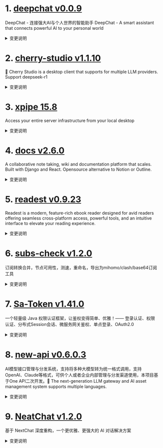 
# 1. [deepchat v0.0.9](https://github.com/ThinkInAIXYZ/deepchat/releases/tag/v0.0.9)  
DeepChat - 连接强大AI与个人世界的智能助手 DeepChat - A smart assistant that connects powerful AI to your personal world
<details>
<summary>变更说明</summary>

🚀 DeepChat 0.0.9 正式发布 | 重新定义你的 AI 对话体验！
—— 更强大，更灵活，更智能，开启高效沟通新高度 🌟

✨ 本次主要更新内容 ✨
* MCP 服务支持重磅上线
* 优化了体验，修复了大量bug

## MCP 调用 blender 建模

<img width="1677" alt="image" src="https://github.com/user-attachments/assets/d75eee46-3f65-4649-9065-d9e4e8728f6e" />
...  

</details>

# 2. [cherry-studio v1.1.10](https://github.com/CherryHQ/cherry-studio/releases/tag/v1.1.10)  
🍒 Cherry Studio is a desktop client that supports for multiple LLM providers. Support deepseek-r1
<details>
<summary>变更说明</summary>

## What's Changed
* fix: race condition in new context event by @alephpiece in https://github.com/CherryHQ/cherry-studio/pull/3597
* fix: update API URL for together provider by @ousugo in https://github.com/CherryHQ/cherry-studio/pull/3605
* fix: mcpserver settings scrolling bar by @Pleasurecruise in https://github.com/CherryHQ/cherry-studio/pull/3604
* chore: upgrade eslint version to 9.x by @shlroland in https://github.com/CherryHQ/cherry-studio/pull/3608
* Unknown event handler property onsuccess . by @TangZhiZzz in https://github.com/CherryHQ/cherry-studio/pull/3603
* feat(MCP): add external MCP search website link in MCP settings by @shiquda in https://github.com/CherryHQ/cherry-studio/pull/3602
* feat: Export to Joplin by @0xfullex in https://github.com/CherryHQ/cherry-studio/pull/3607
* feat[MCP]: Optimize list tool performance. by @vaayne in https://github.com/CherryHQ/cherry-studio/pull/3598
* fix: correct typo in properties variable and add null check by @vaayne in https://github.com/CherryHQ/cherry-studio/pull/3619
...  

</details>

# 3. [xpipe 15.8](https://github.com/xpipe-io/xpipe/releases/tag/15.8)  
Access your entire server infrastructure from your local desktop
<details>
<summary>变更说明</summary>

- Add ability to launch custom terminal-based editors in the custom editor settings. This makes it much easier to use editors like nano or vim
- Fix PowerShell-based shell sessions freezing after some time due to a wrong $ErrorActionPreference. This issue especially broke local machine shell sessions on Windows system with PowerShell being the default shell
- Fix VNC connections with 24-bit color depths getting rendered with switched colors
- Fix SSH key permissions being changed to 400 even if the key had compatible permissions
- Fix SSH askpass failing for portable installations in a directory with non-ASCII characters due to an OpenSSH bug
- Fix random ConcurrentModificationExceptions breaking the gui layout
- Fix file browser download box buttons being usable and potentially misleading while a download was in progress
- Fix startup error when process information access was blocked on Windows
- Fix SSH config connections not allowing to specify an inline identity username
- Fix SSH config connections not applying username specified for the identity
...  

</details>

# 4. [docs v2.6.0](https://github.com/suitenumerique/docs/releases/tag/v2.6.0)  
A collaborative note taking, wiki and documentation platform that scales. Built with Django and React. Opensource alternative to Notion or Outline.
<details>
<summary>变更说明</summary>

## What's Changed

## Added

- 📝(doc) add publiccode.yml by @bzg 

## Changed

- 🚸(frontend) ctrl+k modal not when editor is focused by @AntoLC 

...  

</details>

# 5. [readest v0.9.23](https://github.com/readest/readest/releases/tag/v0.9.23)  
Readest is a modern, feature-rich ebook reader designed for avid readers offering seamless cross-platform access, powerful tools, and an intuitive interface to elevate your reading experience.
<details>
<summary>变更说明</summary>

## Release Highlight
* Add options to show/hide header and footer
* Add responsive window size for popup footnotes
* Fix theme color not applied on Safari browsers
* Fix progress not updated to 100% when finished reading

## What's Changed
* fix: refresh page when vertical writing mode is set by @chrox in https://github.com/readest/readest/pull/615
* fix: also set color-scheme in iframe for Safari by @chrox in https://github.com/readest/readest/pull/616
* feat: add options to show/hide header and footer widgets in paginated and scrolled mode, also closes  by @chrox in https://github.com/readest/readest/pull/620
...  

</details>

# 6. [subs-check v1.2.0](https://github.com/beck-8/subs-check/releases/tag/v1.2.0)  
订阅转换合并，节点可用性，测速，重命名，导出为mihomo/clash/base64订阅工具
<details>
<summary>变更说明</summary>

## Changelog
* 3ff1c17808ebb08c8323cd1c46e8b2894f9237df feat: worker.js add ghproxy
* 87dd025c72a6992d78affb8c46793a5d7a1eebcd fix: 修复hysteria从yaml转成URI的格式问题
* 4fc6dd2f060b335ee595246c79190a48124ead15 fix: 修复从clash格式转base64时vmess节点会丢失的问题
* bee9bed4bc7a5f9ab27cc7e21a4ddfed39bcf367 update README.md

  

</details>

# 7. [Sa-Token v1.41.0](https://github.com/dromara/Sa-Token/releases/tag/v1.41.0)  
一个轻量级 Java 权限认证框架，让鉴权变得简单、优雅！—— 登录认证、权限认证、分布式Session会话、微服务网关鉴权、单点登录、OAuth2.0
<details>
<summary>变更说明</summary>

- core: 
	- 修复：修复 `StpUtil.setTokenValue("xxx")`、`loginParameter.getIsWriteHeader()` 空指针的问题。 fix: [#IBKSM0](https://gitee.com/dromara/sa-token/issues/IBKSM0)
	- 修复：将 `SaDisableWrapperInfo.createNotDisabled()` 默认返回值封禁等级改为 -2，以保证向之前版本兼容。
	- 新增：新增基于 SPI 的插件体系。   **[重要]** 
	- 重构：JSON 转换器模块。   **[重要]** 
	- 新增：新增 serializer 序列化模块，控制 `Object` 与 `String` 的序列化方式。   **[重要]** 
	- 重构：重构防火墙模块，增加 hooks 机制。   **[重要]** 
	- 新增：防火墙新增：请求 path 禁止字符校验、Host 检测、请求 Method 检测、请求头检测、请求参数检测。重构目录遍历符检测算法。
	- 重构：重构 `SaTokenDao` 模块，将序列化与存储操作分离。   **[重要]**
	- 重构：重构 `SaTokenDao` 默认实现类，优化底层设计。
...  

</details>

# 8. [new-api v0.6.0.3](https://github.com/Calcium-Ion/new-api/releases/tag/v0.6.0.3)  
AI模型接口管理与分发系统，支持将多种大模型转为统一格式调用，支持OpenAI、Claude等格式，可供个人或者企业内部管理与分发渠道使用，本项目基于One API二次开发。🍥 The next-generation LLM gateway and AI asset management system supports multiple languages.
<details>
<summary>变更说明</summary>

**Full Changelog**: https://github.com/Calcium-Ion/new-api/compare/v0.6.0.2...v0.6.0.3  

</details>

# 9. [NeatChat v1.2.0](https://github.com/tianzhentech/NeatChat/releases/tag/v1.2.0)  
基于 NextChat 深度重构，一个更优雅、更强大的 AI 对话解决方案
<details>
<summary>变更说明</summary>

M C P！

## What's Changed
* Bump lint-staged from 13.2.2 to 15.5.0 by @dependabot in https://github.com/tianzhentech/NeatChat/pull/17
* Bump eslint-plugin-prettier from 5.1.3 to 5.2.3 by @dependabot in https://github.com/tianzhentech/NeatChat/pull/15
* Bump node-fetch from 3.3.1 to 3.3.2 by @dependabot in https://github.com/tianzhentech/NeatChat/pull/13
* Bump axios from 1.7.5 to 1.8.3 by @dependabot in https://github.com/tianzhentech/NeatChat/pull/14
* Bump remark-breaks from 3.0.2 to 4.0.0 by @dependabot in https://github.com/tianzhentech/NeatChat/pull/16


...  

</details>

